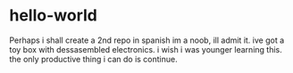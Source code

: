 # hello-world
Perhaps i shall create a 2nd repo in spanish
im a noob, ill admit it. ive got a toy box with dessasembled electronics.
i wish i was younger learning this. the only productive thing i can do is continue.
